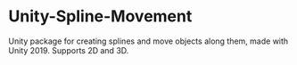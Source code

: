 # Unity-Spline-Movement
Unity package for creating splines and move objects along them, made with Unity 2019. Supports 2D and 3D.
